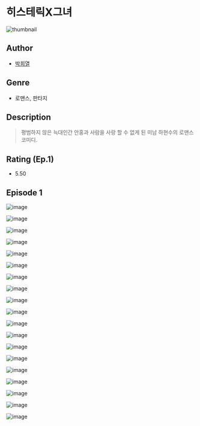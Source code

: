 # 히스테릭X그녀
![thumbnail](https://image-comic.pstatic.net/user_contents_data/challenge_comic/2023/05/23/366873/upload_3775534059558940978_480x623.jpeg)

## Author
- [박희열](https://comic.naver.com/artistTitle?id=366873)

## Genre
- 로맨스, 판타지

## Description
> 평범하지 않은 늑대인간 안홍과 사람을 사랑 할 수 없게 된 미남 하현수의 로맨스코미디.


## Rating (Ep.1)
- 5.50

## Episode 1
![image](https://image-comic.pstatic.net/user_contents_data/challenge_comic/2023/05/23/366873/upload_3762247543832327479.jpeg)

![image](https://image-comic.pstatic.net/user_contents_data/challenge_comic/2023/05/23/366873/upload_7234018370381165110.jpeg)

![image](https://image-comic.pstatic.net/user_contents_data/challenge_comic/2023/05/23/366873/upload_3904960837335999797.jpeg)

![image](https://image-comic.pstatic.net/user_contents_data/challenge_comic/2023/05/23/366873/upload_3689348814812033331.jpeg)

![image](https://image-comic.pstatic.net/user_contents_data/challenge_comic/2023/05/23/366873/upload_3760846774560974135.jpeg)

![image](https://image-comic.pstatic.net/user_contents_data/challenge_comic/2023/05/23/366873/upload_7364283938281436215.jpeg)

![image](https://image-comic.pstatic.net/user_contents_data/challenge_comic/2023/05/23/366873/upload_3762253033508069938.jpeg)

![image](https://image-comic.pstatic.net/user_contents_data/challenge_comic/2023/05/23/366873/upload_3702582751542851633.jpeg)

![image](https://image-comic.pstatic.net/user_contents_data/challenge_comic/2023/05/23/366873/upload_7018122673820807267.jpeg)

![image](https://image-comic.pstatic.net/user_contents_data/challenge_comic/2023/05/23/366873/upload_4121746257863063352.jpeg)

![image](https://image-comic.pstatic.net/user_contents_data/challenge_comic/2023/05/23/366873/upload_3919033486628970803.jpeg)

![image](https://image-comic.pstatic.net/user_contents_data/challenge_comic/2023/05/23/366873/upload_4122261739854443320.jpeg)

![image](https://image-comic.pstatic.net/user_contents_data/challenge_comic/2023/05/23/366873/upload_3847537777456986166.jpeg)

![image](https://image-comic.pstatic.net/user_contents_data/challenge_comic/2023/05/23/366873/upload_4123103949439985254.jpeg)

![image](https://image-comic.pstatic.net/user_contents_data/challenge_comic/2023/05/23/366873/upload_3834869376313877817.jpeg)

![image](https://image-comic.pstatic.net/user_contents_data/challenge_comic/2023/05/23/366873/upload_4123388937680151097.jpeg)

![image](https://image-comic.pstatic.net/user_contents_data/challenge_comic/2023/05/23/366873/upload_3618985580960297520.jpeg)

![image](https://image-comic.pstatic.net/user_contents_data/challenge_comic/2023/05/23/366873/upload_3905809664643903794.jpeg)

![image](https://image-comic.pstatic.net/user_contents_data/challenge_comic/2023/05/23/366873/upload_7005683709059217458.jpeg)
